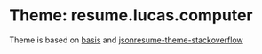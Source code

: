 Theme: resume.lucas.computer
============

Theme is based on [basis][fresh-theme-basis] and [jsonresume-theme-stackoverflow][theme-stackoverflow]

[fresh-theme-basis]: https://github.com/fresh-standard/fresh-themes/tree/master/themes/basis
[theme-stackoverflow]: https://github.com/francescoes/jsonresume-theme-stackoverflow
